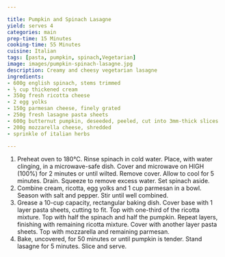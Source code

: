 ```yaml
---

title: Pumpkin and Spinach Lasagne
yield: serves 4
categories: main
prep-time: 15 Minutes
cooking-time: 55 Minutes
cuisine: Italian
tags: [pasta, pumpkin, spinach,Vegetarian]
image: images/pumpkin-spinach-lasagne.jpg
description: Creamy and cheesy vegetarian lasagne
ingredients:
- 600g english spinach, stems trimmed
- ½ cup thickened cream
- 350g fresh ricotta cheese
- 2 egg yolks
- 150g parmesan cheese, finely grated
- 250g fresh lasagne pasta sheets
- 600g butternut pumpkin, deseeded, peeled, cut into 3mm-thick slices
- 200g mozzarella cheese, shredded
- sprinkle of italian herbs

---
```




1. Preheat oven to 180°C. Rinse spinach in cold water. Place, with water clinging, in a microwave-safe dish. Cover and microwave on HIGH (100%) for 2 minutes or until wilted. Remove cover. Allow to cool for 5 minutes. Drain. Squeeze to remove excess water. Set spinach aside.
2. Combine cream, ricotta, egg yolks and 1 cup parmesan in a bowl. Season with salt and pepper. Stir until well combined.
3. Grease a 10-cup capacity, rectangular baking dish. Cover base with 1 layer pasta sheets, cutting to fit. Top with one-third of the ricotta mixture. Top with half the spinach and half the pumpkin. Repeat layers, finishing with remaining ricotta mixture. Cover with another layer pasta sheets. Top with mozzarella and remaining parmesan.
4. Bake, uncovered, for 50 minutes or until pumpkin is tender. Stand lasagne for 5 minutes. Slice and serve.
